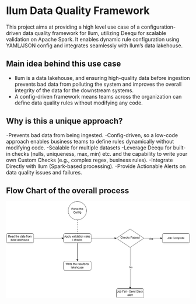 # Ilum Data Quality Framework
This project aims at providing a high level use case of a configuration-driven data quality framework for Ilum, utilizing Deequ for scalable validation on Apache Spark. It enables dynamic rule configuration using YAML/JSON config and integrates seamlessly with Ilum’s data lakehouse.

## Main idea behind this use case
- Ilum is a data lakehouse, and ensuring high-quality data before ingestion prevents bad data from polluting the system and improves the overall integrity of the data for the downstream systems.
- A config-driven framework means teams across the organization can define data quality rules without modifying any code.

## Why is this a unique approach?
-Prevents bad data from being ingested.
-Config-driven, so a low-code approach enables business teams to define rules dynamically without modifying code.
-Scalable for multiple datasets
-Leverage Deequ for built-in checks (nulls, uniqueness, max, min) etc. and the capability to write your own Custom Checks (e.g., complex regex, business rules).
-Integrate Directly with Ilum (Spark-based processing).
-Provide Actionable Alerts on data quality issues and failures.

## Flow Chart of the overall process
![alt text](img/flowchart.png)
